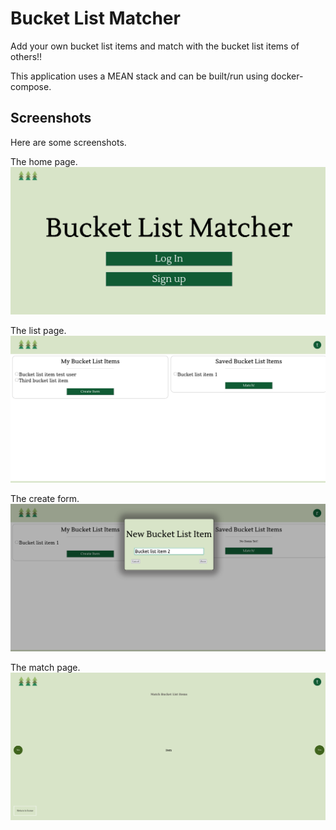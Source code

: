 # Bucket List Matcher

Add your own bucket list items and match with the bucket list items of others!!

This application uses a MEAN stack and can be built/run using docker-compose.


## Screenshots

Here are some screenshots.

The home page.</br>
![Image of home page.](./screenshots/home-page.png "Home page")

The list page.</br>
![Image of bucket list pages.](./screenshots/list-page.png "List page")

The create form.</br>
![Image of bucket list item creation form.](./screenshots/create-page.png "Creation")

The  match page.</br>
![Image of match page.](./screenshots/match-page.png "Matching")


